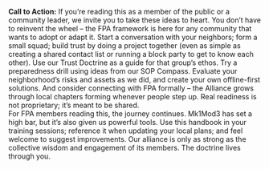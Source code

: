 **Call to Action:** If you’re reading this as a member of the public or a community leader, we invite you to take these ideas to heart. You don’t have to reinvent the wheel – the FPA framework is here for any community that wants to adopt or adapt it. Start a conversation with your neighbors; form a small squad; build trust by doing a project together (even as simple as creating a shared contact list or running a block party to get to know each other). Use our Trust Doctrine as a guide for that group’s ethos. Try a preparedness drill using ideas from our SOP Compass. Evaluate your neighborhood’s risks and assets as we did, and create your own offline-first solutions. And consider connecting with FPA formally – the Alliance grows through local chapters forming whenever people step up. Real readiness is not proprietary; it’s meant to be shared.  
For FPA members reading this, the journey continues. Mk1Mod3 has set a high bar, but it’s also given us powerful tools. Use this handbook in your training sessions; reference it when updating your local plans; and feel welcome to suggest improvements. Our alliance is only as strong as the collective wisdom and engagement of its members. The doctrine lives through you.